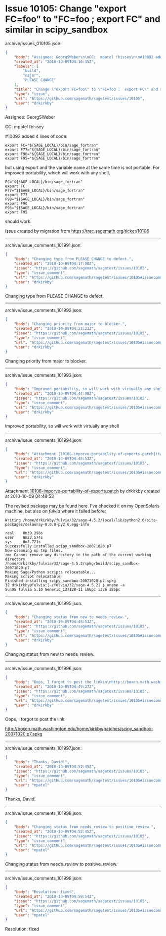 # Issue 10105: Change "export FC=foo" to "FC=foo ;  export FC" and similar in scipy_sandbox

archive/issues_010105.json:
```json
{
    "body": "Assignee: GeorgSWeber\n\nCC:  mpatel fbissey\n\n#10092 added 4 lines of code: \n\n\n```\nexport FC=\"${SAGE_LOCAL}/bin/sage_fortran\"\nexport F77=\"${SAGE_LOCAL}/bin/sage_fortran\"\nexport F90=\"${SAGE_LOCAL}/bin/sage_fortran\"\nexport F95=\"${SAGE_LOCAL}/bin/sage_fortran\"\n```\n\n\nbut using export and the variable name at the same time is not portable. For improved portability, which will work with any shell, \n\n\n```\nFC=\"${SAGE_LOCAL}/bin/sage_fortran\"\nexport FC\nF77=\"${SAGE_LOCAL}/bin/sage_fortran\"\nexport F77\nF90=\"${SAGE_LOCAL}/bin/sage_fortran\"\nexport F90\nF95=\"${SAGE_LOCAL}/bin/sage_fortran\"\nexport F95\n```\n\n\nshould work. \n\n\nIssue created by migration from https://trac.sagemath.org/ticket/10106\n\n",
    "created_at": "2010-10-09T04:16:35Z",
    "labels": [
        "build",
        "major",
        "PLEASE CHANGE"
    ],
    "title": "Change \"export FC=foo\" to \"FC=foo ;  export FC\" and similar in scipy_sandbox",
    "type": "issue",
    "url": "https://github.com/sagemath/sagetest/issues/10105",
    "user": "drkirkby"
}
```
Assignee: GeorgSWeber

CC:  mpatel fbissey

#10092 added 4 lines of code: 


```
export FC="${SAGE_LOCAL}/bin/sage_fortran"
export F77="${SAGE_LOCAL}/bin/sage_fortran"
export F90="${SAGE_LOCAL}/bin/sage_fortran"
export F95="${SAGE_LOCAL}/bin/sage_fortran"
```


but using export and the variable name at the same time is not portable. For improved portability, which will work with any shell, 


```
FC="${SAGE_LOCAL}/bin/sage_fortran"
export FC
F77="${SAGE_LOCAL}/bin/sage_fortran"
export F77
F90="${SAGE_LOCAL}/bin/sage_fortran"
export F90
F95="${SAGE_LOCAL}/bin/sage_fortran"
export F95
```


should work. 


Issue created by migration from https://trac.sagemath.org/ticket/10106





---

archive/issue_comments_101991.json:
```json
{
    "body": "Changing type from PLEASE CHANGE to defect.",
    "created_at": "2010-10-09T04:17:00Z",
    "issue": "https://github.com/sagemath/sagetest/issues/10105",
    "type": "issue_comment",
    "url": "https://github.com/sagemath/sagetest/issues/10105#issuecomment-101991",
    "user": "drkirkby"
}
```

Changing type from PLEASE CHANGE to defect.



---

archive/issue_comments_101992.json:
```json
{
    "body": "Changing priority from major to blocker.",
    "created_at": "2010-10-09T04:23:23Z",
    "issue": "https://github.com/sagemath/sagetest/issues/10105",
    "type": "issue_comment",
    "url": "https://github.com/sagemath/sagetest/issues/10105#issuecomment-101992",
    "user": "drkirkby"
}
```

Changing priority from major to blocker.



---

archive/issue_comments_101993.json:
```json
{
    "body": "Improved portability, so will work with virtually any shell",
    "created_at": "2010-10-09T04:44:08Z",
    "issue": "https://github.com/sagemath/sagetest/issues/10105",
    "type": "issue_comment",
    "url": "https://github.com/sagemath/sagetest/issues/10105#issuecomment-101993",
    "user": "drkirkby"
}
```

Improved portability, so will work with virtually any shell



---

archive/issue_comments_101994.json:
```json
{
    "body": "Attachment [10106-imporve-portability-of-exports.patch](tarball://root/attachments/some-uuid/ticket10106/10106-imporve-portability-of-exports.patch) by drkirkby created at 2010-10-09 04:48:53\n\nThe revised package may be found here. I've checked it on my OpenSolaris machine, but also on *fulvia* where it failed before:\n\n\n```\nWriting /home/drkirkby/fulvia/32/sage-4.5.2/local/lib/python2.6/site-packages/delaunay-0.0.0-py2.6.egg-info\n\nreal    0m39.298s\nuser    0m23.574s\nsys     0m3.721s\nSuccessfully installed scipy_sandbox-20071020.p7\nNow cleaning up tmp files.\nrm: Cannot remove any directory in the path of the current working directory\n/home/drkirkby/fulvia/32/sage-4.5.2/spkg/build/scipy_sandbox-20071020.p7\nMaking Sage/Python scripts relocatable...\nMaking script relocatable\nFinished installing scipy_sandbox-20071020.p7.spkg\n32 drkirkby@fulvia:[~/fulvia/32/sage-4.5.2] $ uname -a\nSunOS fulvia 5.10 Generic_127128-11 i86pc i386 i86pc\n```\n",
    "created_at": "2010-10-09T04:48:53Z",
    "issue": "https://github.com/sagemath/sagetest/issues/10105",
    "type": "issue_comment",
    "url": "https://github.com/sagemath/sagetest/issues/10105#issuecomment-101994",
    "user": "drkirkby"
}
```

Attachment [10106-imporve-portability-of-exports.patch](tarball://root/attachments/some-uuid/ticket10106/10106-imporve-portability-of-exports.patch) by drkirkby created at 2010-10-09 04:48:53

The revised package may be found here. I've checked it on my OpenSolaris machine, but also on *fulvia* where it failed before:


```
Writing /home/drkirkby/fulvia/32/sage-4.5.2/local/lib/python2.6/site-packages/delaunay-0.0.0-py2.6.egg-info

real    0m39.298s
user    0m23.574s
sys     0m3.721s
Successfully installed scipy_sandbox-20071020.p7
Now cleaning up tmp files.
rm: Cannot remove any directory in the path of the current working directory
/home/drkirkby/fulvia/32/sage-4.5.2/spkg/build/scipy_sandbox-20071020.p7
Making Sage/Python scripts relocatable...
Making script relocatable
Finished installing scipy_sandbox-20071020.p7.spkg
32 drkirkby@fulvia:[~/fulvia/32/sage-4.5.2] $ uname -a
SunOS fulvia 5.10 Generic_127128-11 i86pc i386 i86pc
```




---

archive/issue_comments_101995.json:
```json
{
    "body": "Changing status from new to needs_review.",
    "created_at": "2010-10-09T04:48:53Z",
    "issue": "https://github.com/sagemath/sagetest/issues/10105",
    "type": "issue_comment",
    "url": "https://github.com/sagemath/sagetest/issues/10105#issuecomment-101995",
    "user": "drkirkby"
}
```

Changing status from new to needs_review.



---

archive/issue_comments_101996.json:
```json
{
    "body": "Oops, I forgot to post the link\n\nhttp://boxen.math.washington.edu/home/kirkby/patches/scipy_sandbox-20071020.p7.spkg",
    "created_at": "2010-10-09T04:49:27Z",
    "issue": "https://github.com/sagemath/sagetest/issues/10105",
    "type": "issue_comment",
    "url": "https://github.com/sagemath/sagetest/issues/10105#issuecomment-101996",
    "user": "drkirkby"
}
```

Oops, I forgot to post the link

http://boxen.math.washington.edu/home/kirkby/patches/scipy_sandbox-20071020.p7.spkg



---

archive/issue_comments_101997.json:
```json
{
    "body": "Thanks, David!",
    "created_at": "2010-10-09T04:52:45Z",
    "issue": "https://github.com/sagemath/sagetest/issues/10105",
    "type": "issue_comment",
    "url": "https://github.com/sagemath/sagetest/issues/10105#issuecomment-101997",
    "user": "mpatel"
}
```

Thanks, David!



---

archive/issue_comments_101998.json:
```json
{
    "body": "Changing status from needs_review to positive_review.",
    "created_at": "2010-10-09T04:52:45Z",
    "issue": "https://github.com/sagemath/sagetest/issues/10105",
    "type": "issue_comment",
    "url": "https://github.com/sagemath/sagetest/issues/10105#issuecomment-101998",
    "user": "mpatel"
}
```

Changing status from needs_review to positive_review.



---

archive/issue_comments_101999.json:
```json
{
    "body": "Resolution: fixed",
    "created_at": "2010-10-09T04:59:54Z",
    "issue": "https://github.com/sagemath/sagetest/issues/10105",
    "type": "issue_comment",
    "url": "https://github.com/sagemath/sagetest/issues/10105#issuecomment-101999",
    "user": "mpatel"
}
```

Resolution: fixed
